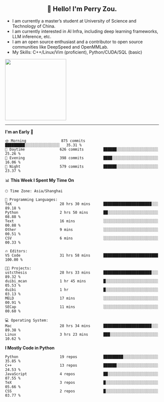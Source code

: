 <h2 align="center">👋 Hello! I'm Perry Zou.</h2>

- I am currently a master’s student at University of Science and Technology of China.
- I am currently interested in AI Infra, including deep learning frameworks, LLM inference, etc.
- I am an open source enthusiast and a contributor to open source communities like DeepSpeed and OpenMMLab.
- My Skills: C++/Linux/Vim (proficient), Python/CUDA/SQL (basic)

<img height=200 align="center" src="https://github-readme-stats.vercel.app/api?username=zonepg" />

-------

<!--START_SECTION:waka-->
**I'm an Early 🐤** 

```text
🌞 Morning                875 commits         █████████░░░░░░░░░░░░░░░░   35.31 % 
🌆 Daytime                626 commits         ██████░░░░░░░░░░░░░░░░░░░   25.26 % 
🌃 Evening                398 commits         ████░░░░░░░░░░░░░░░░░░░░░   16.06 % 
🌙 Night                  579 commits         ██████░░░░░░░░░░░░░░░░░░░   23.37 % 
```


📊 **This Week I Spent My Time On** 

```text
🕑︎ Time Zone: Asia/Shanghai

💬 Programming Languages: 
TeX                      28 hrs 30 mins      ██████████████████████░░░   89.18 % 
Python                   2 hrs 50 mins       ██░░░░░░░░░░░░░░░░░░░░░░░   08.88 % 
Text                     16 mins             ░░░░░░░░░░░░░░░░░░░░░░░░░   00.88 % 
Other                    9 mins              ░░░░░░░░░░░░░░░░░░░░░░░░░   00.51 % 
CSV                      6 mins              ░░░░░░░░░░░░░░░░░░░░░░░░░   00.33 % 

🔥 Editors: 
VS Code                  31 hrs 58 mins      █████████████████████████   100.00 % 

🐱‍💻 Projects: 
ustcthesis               28 hrs 33 mins      ██████████████████████░░░   89.32 % 
duibi_mcan               1 hr 45 mins        █░░░░░░░░░░░░░░░░░░░░░░░░   05.53 % 
duibi                    1 hr                █░░░░░░░░░░░░░░░░░░░░░░░░   03.13 % 
MELD                     17 mins             ░░░░░░░░░░░░░░░░░░░░░░░░░   00.91 % 
SECap                    11 mins             ░░░░░░░░░░░░░░░░░░░░░░░░░   00.60 % 

💻 Operating System: 
Mac                      28 hrs 34 mins      ██████████████████████░░░   89.38 % 
Linux                    3 hrs 23 mins       ███░░░░░░░░░░░░░░░░░░░░░░   10.62 % 
```

**I Mostly Code in Python** 

```text
Python                   19 repos            █████████░░░░░░░░░░░░░░░░   35.85 % 
C++                      13 repos            ██████░░░░░░░░░░░░░░░░░░░   24.53 % 
JavaScript               4 repos             ██░░░░░░░░░░░░░░░░░░░░░░░   07.55 % 
TeX                      3 repos             █░░░░░░░░░░░░░░░░░░░░░░░░   05.66 % 
CSS                      2 repos             █░░░░░░░░░░░░░░░░░░░░░░░░   03.77 % 
```




<!--END_SECTION:waka-->
